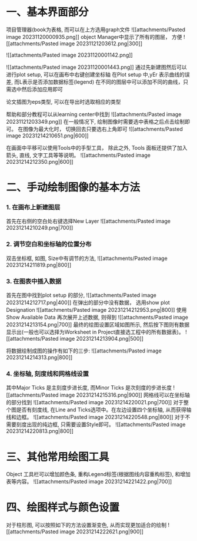 # 一、基本界面部分
项目管理器(book为表格, 而可以在上方选用graph文件
![[attachments/Pasted image 20231120000935.png]]
object Manager中显示了所有的图层， 方便
![[attachments/Pasted image 20231121203612.png|300]]

![[attachments/Pasted image 20231120001142.png]]

![[attachments/Pasted image 20231120001443.png]]
通过先新建图然后可以进行plot setup,  可以在画布中右键创建坐标轴
在Plot setup 中,yEr 表示曲线的误差, 而L表示是否添加数据标签(legend)
在不同的图层中可以添加不同的曲线，只需选中然后添加应用即可

论文插图为eps类型, 可以在导出时选取相应的类型 

帮助和部分教程可以从learning center中找到 
![[attachments/Pasted image 20231121203349.png]]
在一般情况下, 绘制图像时需要选中表格之后点击绘制即可。
在图像为最大化时， 切换回去只要选右上角即可
![[attachments/Pasted image 20231214210651.png|600]]

在画面中平移可以使用Tools中的手型工具， 除此之外, Tools 面板还提供了加入箭头, 直线, 文字工具等等说明。
![[attachments/Pasted image 20231214212350.png|600]]

# 二、手动绘制图像的基本方法
### 1. 在画布上新建图层
首先在右侧的空白处右键选择New Layer 
![[attachments/Pasted image 20231214210249.png|700]]

### 2. 调节空白和坐标轴的位置分布
双击坐标框, 如图, Size中有调节的方法, 
![[attachments/Pasted image 20231214211819.png|800]]
### 3. 在图表中插入数据
首先在图中找到plot setup 的部分, 
![[attachments/Pasted image 20231214212717.png|400]]
在弹出的部分中没有数据， 选用show plot Designation 
![[attachments/Pasted image 20231214212953.png|800]]
使用Show Available Data 再次展开上述数据, 则得到
![[attachments/Pasted image 20231214213154.png|700]]
最终的绘图设置区域如图所示, 然后按下图则有数据显示出(一般也可以选择为Worksheet in Project直接选工程中的所有数据表)。
![[attachments/Pasted image 20231214213904.png|500]]

将数据绘制成图的操作有如下的三步: 
![[attachments/Pasted image 20231214214313.png|800]]

### 4. 坐标轴, 刻度线和网格线设置
其中Major Ticks 是主刻度步进长度, 而Minor Ticks 是次刻度的步进长度
![[attachments/Pasted image 20231214215316.png|900]]
网格线可以在坐标轴的部分找到
![[attachments/Pasted image 20231214220021.png|700]]
对于整个图是否有刻度线, 在Line and Ticks选项中。在左边设置四个坐标轴, 从而获得轴线和边框。
![[attachments/Pasted image 20231214220548.png|800]]
对于不需要刻度出现的纯边框, 只需要设置Style即可。
![[attachments/Pasted image 20231214220813.png|800]]

# 三、其他常用绘图工具
Object 工具栏可以增加颜色条, 重构Legend标签(根据图线内容重构标签), 和增加表等内容。
![[attachments/Pasted image 20231214221422.png|700]]

# 四、绘图样式与颜色设置

对于柱形图, 可以按照如下的方法设置渐变色, 从而实现更加适合的绘制
![[attachments/Pasted image 20231214222621.png|900]]


